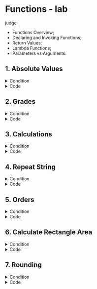 # Functions - lab
[judge](https://judge.softuni.org/Contests/1727/Functions-Lab)
* Functions Overview;
* Declaring and Invoking Functions;
* Return Values;
* Lambda Functions;
* Parameters vs Arguments.


## 1.	Absolute Values 
<details><summary>Condition</summary>

Write a program that receives a sequence of numbers, separated by a single space, and prints their absolute value as a list. Use abs().


Example

| Input         | Output                 |
|---------------|------------------------|
| 1 2.5 -3 -4.5 | [1.0, 2.5, 3.0, 4.5]   |
| -0 1 10 -6.66 | [0.0, 1.0, 10.0, 6.66] |

</details>
<details> <summary>Code</summary>

```Python
main_list = [float(n) for n in input().split()]
# Calculating absolute values without a defined function
abs_values = [abs(ele) for ele in main_list]
print(abs_values)
```

```Python
[print([abs(el) for el in [float(i) for i in input().split()]])]
```

# whit function

```Python
main_list = [float(num) for num in input().split()]

def abs_value(main_list):
    result = [abs(lement) for lement in main_list]
    return print(result)

abs_value(main_list)
```
</details>

## 2. Grades 
<details> <summary>Condition</summary>
Write a function that receives a grade between 2.00 and 6.00 and print the corresponding grade in words.

* 2.00 – 2.99 - "**Fail**"
* 3.00 – 3.49 - "**Poor**"
* 3.50 – 4.49 - "**Good**"
* 4.50 – 5.49 - "**Very Good**"
* 5.50 – 6.00 - "**Excellent**"

Examples

| Input | Output |
|-------|--------|
|3.33|Poor|
|4.50|Very Good|
|2.99|Fail|

</details>
<details> <summary>Code</summary>

```Python
grades = float(input())

def grade_check(grade):
    if 2.00 <= grade <= 2.99:
        return print("Fail")
    elif 3.00 <= grade <= 3.49:
        return print("Poor")
    elif 3.50 <= grade <= 4.49:
        return print("Good")
    elif 4.50 <= grade <= 5.49:
        return print("Very Good")
    elif 5.50 <= grade <= 6:
        return print("Excellent")

grade_check(grades)
```
</details>

## 3. Calculations

<details> <summary>Condition</summary>

Create a function that receives three parameters, **calculates** a result depending on the given operator, and **returns** it. Print the result of the function.
The input comes as three parameters – an operator as a string and two integer numbers. The operator can be one of the following:  **"multiply", "divide", "add",** and **"subtract"**.

Example

| Input                | Output |
|----------------------|--------|
| subtract</br>5</br>4 | 1      |
| divide</br>8</br>4   | 2      |




</details>
<details> <summary>Code</summary>

```Python
def operation_multiply(num1, num2):
    return num1 * num2


def operation_divide(num1, num2):
    if num2 != 0:
        return num1 / num2
    else:
        print('Cannot divide by zero!')


def operation_add(num1, num2):
    return num1 + num2

def operation_subtract(num1, num2):
    return num1 - num2

def calculation(operator, num1, num2): 
    if operator.lower() == "multiply":
        print(f"{operation_multiply(num1, num2):.0f}")
    elif operator.lower() == "divide":
        print(f"{operation_divide(num1, num2):.0f}")
    elif operator.lower() == "add":
        print(f"{operation_add(num1, num2):.0f}")
    elif operator.lower() == "subtract":
        print(f"{operation_subtract(num1, num2):.0f}")
    else:
        print("Wrong command!")

def main():
    operator = input()
    num1 = int(input())
    num2 = int(input())
    calculation(operator, num1, num2)

if __name__ == "__main__":
    main()

```

</details>

    
## 4. Repeat String

<details> <summary>Condition</summary>

Write a function that receives a string and a counter **n**. 
The function should **return** a new **string** – the result of repeating the old string n times. 
**Print the result of the function**. Try using **lambda**.
Examples

| Input        | Output       |
|--------------|--------------|
| abc</br>3    | abcabcabc    |
| String</br>2 | StringString |


</details>
<details> <summary>Code</summary>
whit string

```Python
def repeat_string(input_string, repeat_range):
    result_string = ''

    for _ in range(repeat_range):
        result_string += input_string

    return result_string


string_input = input()
repeat_range = int(input())

result = repeat_string(string_input, repeat_range)
print(result)
```
whit list

```Python
string_input = input()
repeat_range = int(input())
new_string = []

for _ in range(repeat_range):
    new_string.append(string_input)

result_string = ''.join(new_string)
print(result_string)
```
whit list in Function
```Python
def repeat_string(input_string, repeat_range):
    new_string = []

    for _ in range(repeat_range):
        new_string.append(input_string)

    result_string = ''.join(new_string)
    return result_string


string_input = input()
repeat_range = int(input())

result = repeat_string(string_input, repeat_range)
print(result)
```
### solution of the task by CIO
```Python
string_to_show = input()
number_to_multi_string = int(input())

def multi_strint(string_show, number):
    return string_show * number
   

print(multi_strint(string_to_show, number_to_multi_string))
```
</details>

## 5. Orders

<details> <summary>Condition</summary>
Write a function that calculates the total price of an order and returns it. 
The function should receive one of the following products: **"coffee", "coke", "water"**, or **"snacks"**, 
and a quantity of the product. The prices for a single **piece** of each product are:

* coffee - 1.50</br>
* water - 1.00</br>
* coke - 1.40</br>
* snacks - 2.00</br>

Print the result **formatted** to the **second decimal place**.

### Example

| Inout        | Output |
|--------------|--------|
| water</br>5  | 5.00   |
| coffee</br>2 | 3.00   |


</details>
<details> <summary>Code</summary>

```Python
def order(products, quantity_products):
    price = 0.00
    if products == "coffee":
        price = 1.50
    elif products == "coke":
        price = 1.40
    elif products == "water":
        price = 1.00
    elif products == "snacks":
        price = 2.00
    else:
        print("Wrong order product")

    total_order = price * quantity_products
    print(f"{total_order:.2f}")

products = input()
quantity_products = int(input())

order(products, quantity_products)
```
whit dictionary
```Python
def order(products, quantity_products):
    price = product_prices.get(products)

    if price is None:
        print("Wrong order product")
        return

    total_order = price * quantity_products
    print(total_order)


products_input = input()
quantity_input = int(input())

order(products_input, quantity_input)
```
</details>

## 6. Calculate Rectangle Area
<details> <summary>Condition</summary>

Create a function that **calculates** and **returns** the **area** of a **rectangle** by a given **width** and **height**. 
**Print the resul**t on the console.
### Example

| Input   | Output |
|---------|--------|
| 3</br>4 | 12     |
| 6</br>2 | 12     |

</details>
<details> <summary>Code</summary>

```Python
width  = int(input())
height = int(input())
def rectangle_area(a, b):
    return a * b
    

print(rectangle_area(width, height))
```
### whit lambda function
```Python
a, b = int(input()), int(input())
area_calculation = lambda side_a, side_b: side_a * side_b
print(area_calculation(a, b))
```
</details>

## 7. Rounding

<details> <summary>Condition</summary>

Write a program that rounds all the given numbers, separated by a single space, and prints the result as a list. Use round().
### Example

| Input             | Output        |
|-------------------|---------------|
| 1.0 2.5 3.0 4.5   | [1, 2, 3, 4]  |
| 2.56 1.9 -3.4 8.1 | [3, 2, -3, 8] |
</details>
<details> <summary>Code</summary>

```Python
number = input()

def round_func(string):
    rounded_numbers = []
    for num in string.split():
        rounded_numbers.append(round(float(num)))
    return rounded_numbers

print(round_func(number))
```

```Python
input_numbers = input()

rounded_numbers = [round(float(num)) for num in input_numbers.split()]

print(rounded_numbers)
```
### solution of the task by CIO
```Python
main_list = [float(n) for n in input().split()]


def round_numbers(numbers):
    result = [round(num) for num in numbers]
    return result


print(round_numbers(main_list))
```

</details>